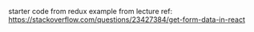 starter code from redux example from lecture
ref: https://stackoverflow.com/questions/23427384/get-form-data-in-react
